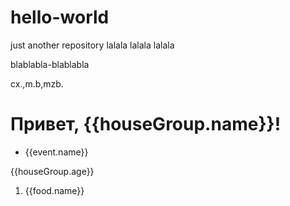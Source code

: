hello-world
===========

just another repository
lalala lalala lalala 

blablabla-blablabla
<div></div>
cx.,m.b,mzb.
<!DOCTYPE html>


<html ng-app>
  <head>
    <meta charset="utf-8">
    <script src="js/angular.js"></script>
    <script src="js/upp.js"></script>
    <link href="css/s.css" rel="stylesheet" />

  </head>
  <body ng-controller="MainCtrl">         
    <h1> Привет, {{houseGroup.name}}!</h1>
    <ul ng-repeat="event in houseGroup.events">
      <li ng-click="notify(event.description);">{{event.name}}</li>
    </ul>
    <div>{{houseGroup.age}}</div> 
    <ol  ng-repeat="food in houseGroup.foods | limitTo: 3">
      <li ng-click="notify(food.description);">{{food.name}}</li>
    </ol> 

  </body>
</html>
